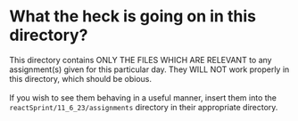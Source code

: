 # What the heck is going on in this directory?

This directory contains ONLY THE FILES WHICH ARE RELEVANT
to any assignment(s) given for this particular day.
They WILL NOT work properly in this directory, which should be obious.
<br>
<br>
If you wish to see them behaving in a useful manner,
insert them into the `reactSprint/11_6_23/assignments` directory
in their appropriate directory.